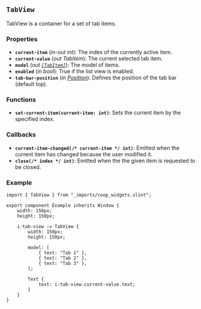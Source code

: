 <!--
SPDX-FileCopyrightText: 2023 Florian Blasius <co_sl@tutanota.com>
SPDX-License-Identifier: MIT
-->

## `TabView`

TabView is a container for a set of tab items.

### Properties

-   **`current-item`** (_in-out_ _int_): The index of the currently active item.
-   **`current-value`** (_out_ _TabItem_): The current selected tab item.
-   **`model`** (_out_ _[`[TabItem]`](../structs/tab-item.md)_): The model of items.
-   **`enabled`** (_in_ _bool_): True if the list view is enabled.
-   **`tab-bar-position`** (_in_ _[Position](../enums/position.md)_): Defines the position of the tab bar (default top).

### Functions

-   **`set-current-item(current-item: int)`**: Sets the current item by the specified index.

### Callbacks

-   **`current-item-changed(/* current-item */ int)`**: Emitted when the current item has changed because the user modified it.
-   **`close(/* index */ int)`**: Emitted when the the given item is requested to be closed.

### Example

```slint
import { TabView } from "_imports/coop_widgets.slint";

export component Example inherits Window {
    width: 150px;
    height: 150px;

    i-tab-view := TabView {
        width: 150px;
        height: 150px;

        model: [
            { text: "Tab 1" },
            { text: "Tab 2" },
            { text: "Tab 3" },
        ];

        Text {
            text: i-tab-view.current-value.text;
        }
    }
}
```

